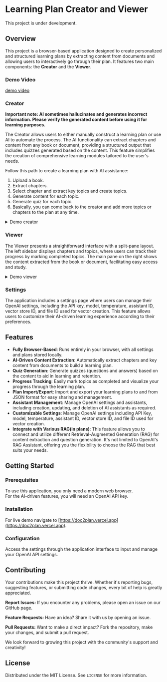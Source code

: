 # Learning Plan Creator and Viewer

This project is under development.


## Overview

This project is a browser-based application designed to create personalized and structured learning plans by extracting content from documents and allowing users to interactively go through their plan. It features two main components: the **Creator** and the **Viewer**.

### Demo Video

[demo video](https://youtu.be/ZdKwm1-B6Ks?feature=shared)


### Creator

**Important note: AI sometimes hallucinates and generates incorrect information. Please verify the generated content before using it for learning purposes.**

The Creator allows users to either manually construct a learning plan or use AI to automate the process. The AI functionality can extract chapters and content from any book or document, providing a structured output that includes quizzes generated based on the content. This feature simplifies the creation of comprehensive learning modules tailored to the user's needs.

Follow this path to create a learning plan with AI assistance:
1. Upload a book.
2. Extract chapters.
3. Select chapter and extract key topics and create topics.
4. Generate content for each topic.
5. Generate quiz for each topic.
6. Basically, you can come back to the creator and add more topics or chapters to the plan at any time.

<details>
  <summary>Demo creator</summary>
  
  ![demo_creator](./public/demo_creator.gif)
</details>


### Viewer

The Viewer presents a straightforward interface with a split-pane layout. The left sidebar displays chapters and topics, where users can track their progress by marking completed topics. The main pane on the right shows the content extracted from the book or document, facilitating easy access and study.

<details>
  <summary>Demo viewer</summary>
  
  ![demo_viewer](./public/demo_viewer.gif)
</details>

### Settings

The application includes a settings page where users can manage their OpenAI settings, including the API key, model, temperature, assistant ID, vector store ID, and file ID used for vector creation. This feature allows users to customize their AI-driven learning experience according to their preferences.

## Features

- **Fully Browser-Based**: Runs entirely in your browser, with all settings and plans stored locally.
- **AI-Driven Content Extraction**: Automatically extract chapters and key content from documents to build a learning plan.
- **Quiz Generation**: Generate quizzes (questions and answers) based on the content to aid in learning and retention.
- **Progress Tracking**: Easily mark topics as completed and visualize your progress through the learning plan.
- **Plan Import/Export**: Import and export your learning plans to and from JSON format for easy sharing and management.
- **Assistant Management**: Manage OpenAI settings and assistants, including creation, updating, and deletion of AI assistants as required.
- **Customizable Settings**: Manage OpenAI settings including API Key, model, temperature, assistant ID, vector store ID, and file ID used for vector creation.
- **Integrate with Various RAG(in plans)**: This feature allows you to connect and utilize different Retrieval-Augmented Generation (RAG) for content extraction and question generation. It's not limited to OpenAI's RAG Assistant, offering you the flexibility to choose the RAG that best suits your needs.


## Getting Started

### Prerequisites

To use this application, you only need a modern web browser.  
For the AI-driven features, you will need an OpenAI API key.

### Installation

For live demo navigate to [https://doc2plan.vercel.app](https://doc2plan.vercel.app).

### Configuration

Access the settings through the application interface to input and manage your OpenAI API settings.

## Contributing

Your contributions make this project thrive. Whether it's reporting bugs, suggesting features, or submitting code changes, every bit of help is greatly appreciated.

**Report Issues:** If you encounter any problems, please open an issue on our GitHub page.

**Feature Requests:** Have an idea? Share it with us by opening an issue.

**Pull Requests:** Want to make a direct impact? Fork the repository, make your changes, and submit a pull request.

We look forward to growing this project with the community's support and creativity!

## License

Distributed under the MIT License. See `LICENSE` for more information.
